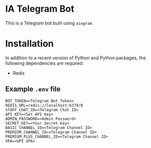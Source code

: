 # IA Telegram Bot
This is a Telegram bot built using `aiogram`.

# Installation
In addition to a recent version of Python and Python packages, the following dependencies are required:
- Redis

## Example `.env` file
```
BOT_TOKEN=<Telegram Bot Token>
REDIS_URL=redis://localhost:6379/0
STAFF_CHAT_ID=<Telegram Chat ID>
API_KEY=<Set API Key>
ADMIN_PASSWORD=<Admin Password>
SECRET_KEY=<Your Secret Key>
BASIC_CHANNEL_ID=<Telegram Channel ID>
PREMIUM_CHANNEL_ID=<Telegram Channel ID>
PREMIUM_PLUS_CHANNEL_ID=<Telegram Channel ID>
VPA=<UPI VPA>
```
